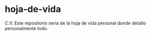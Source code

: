 # hoja-de-vida
C.V.
Este repositorio seria de la hoja de vida personal donde detallo personalmente todo.
